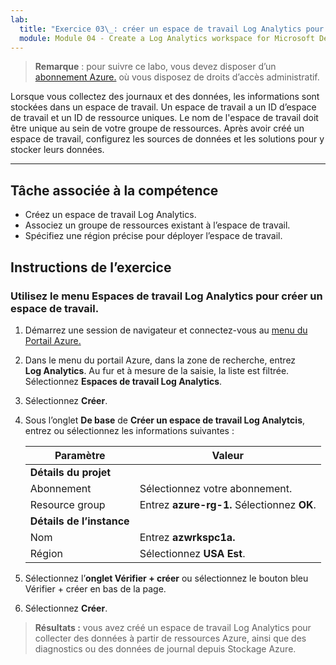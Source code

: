 ```yaml
---
lab:
  title: "Exercice 03\_: créer un espace de travail Log Analytics pour Microsoft Defender pour le cloud"
  module: Module 04 - Create a Log Analytics workspace for Microsoft Defender for Cloud
---
```



>**Remarque** : pour suivre ce labo, vous devez disposer d’un [abonnement Azure.](https://azure.microsoft.com/en-us/free/?azure-portal=true) où vous disposez de droits d’accès administratif. 


Lorsque vous collectez des journaux et des données, les informations sont stockées dans un espace de travail. Un espace de travail a un ID d’espace de travail et un ID de ressource uniques. Le nom de l'espace de travail doit être unique au sein de votre groupe de ressources. Après avoir créé un espace de travail, configurez les sources de données et les solutions pour y stocker leurs données. 

---

## Tâche associée à la compétence

- Créez un espace de travail Log Analytics.
- Associez un groupe de ressources existant à l’espace de travail.
- Spécifiez une région précise pour déployer l’espace de travail.

## Instructions de l’exercice 

### Utilisez le menu Espaces de travail Log Analytics pour créer un espace de travail.

1. Démarrez une session de navigateur et connectez-vous au [menu du Portail Azure.](https://portal.azure.com/)
   
2. Dans le menu du portail Azure, dans la zone de recherche, entrez **Log Analytics**. Au fur et à mesure de la saisie, la liste est filtrée. Sélectionnez **Espaces de travail Log Analytics**.

4. Sélectionnez **Créer**.

5. Sous l’onglet **De base** de **Créer un espace de travail Log Analytcis**, entrez ou sélectionnez les informations suivantes :
   
   |Paramètre|Valeur|
   |---|---|
   |**Détails du projet**|
   |Abonnement|Sélectionnez votre abonnement.|
   |Resource group|Entrez **azure-rg-1.** Sélectionnez **OK**.|
   |**Détails de l’instance**|
   |Nom|Entrez **azwrkspc1a.**|
   |Région|Sélectionnez **USA Est**.|

6. Sélectionnez l’**onglet Vérifier + créer** ou sélectionnez le bouton bleu Vérifier + créer en bas de la page.
  
8. Sélectionnez **Créer**.

> **Résultats :** vous avez créé un espace de travail Log Analytics pour collecter des données à partir de ressources Azure, ainsi que des diagnostics ou des données de journal depuis Stockage Azure.
